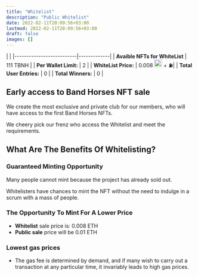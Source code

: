 ```yaml
---
title: "Whitelist"
description: "Public Whitelist"
date: 2022-02-11T20:09:56+03:00
lastmod: 2022-02-11T20:09:56+03:00
draft: false
images: []
---
```

<div class="table-responsive p-1">

|     |
|--------------------------|-------------|
| **Avaible NFTs for WhiteList**  | 111 TBNH    |
| **Per Wallet Limit:**    | 2           |
| **WhiteList Price:**     | 0.008 <img alt="ETH" style="width: 1.3rem" src="/icons/eth.svg" size="24">  + ⛽|
| **Total User Entries:**  | 0           |
| **Total Winners:**       | 0           |

</div>

## Early access to Band Horses NFT sale

We create the most exclusive and private club for our members, who will have access to the first Band Horses NFTs.

We cheery pick our frenz who access the Whitelist and meet the requirements.

## What Are The Benefits Of Whitelisting?

### Guaranteed Minting Opportunity

Many people cannot mint because the project has already sold out.

Whitelisters have chances to mint the NFT without the need to indulge in a scrum with a mass of people.

### The Opportunity To Mint For A Lower Price

* **Whitelist** sale price is: 0.008 ETH
* **Public sale** price will be 0.01 ETH

### Lowest gas prices

* The gas fee is determined by demand, and if many wish to carry out a transaction at any particular time, it invariably leads to high gas prices.

